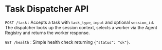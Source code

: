 # Task Dispatcher API

`POST /task`
: Accepts a task with `task_type`, `input` and optional `session_id`.
  The dispatcher looks up the session context, selects a worker via the
  Agent Registry and returns the worker response.

`GET /health`
: Simple health check returning `{"status": "ok"}`.
